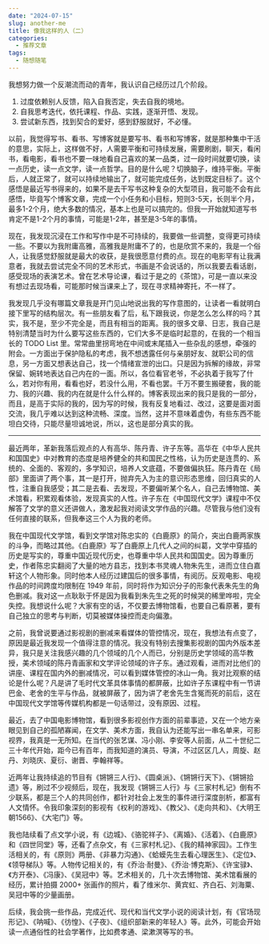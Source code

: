 ```yaml
---
date: "2024-07-15"
slug: another-me
title: 像我这样的人（二）
categories:
  - 推荐文章
tags:
  - 随想随笔
---
```



我想努力做一个反潮流而动的青年，我认识自己经历过几个阶段。

1.  过度依赖别人反馈，陷入自我否定，失去自我的境地。
2.  自我思考迭代，依托课程、作品、实践，逐渐开悟、发现。
3.  尝试新东西，找到契合的爱好，感到舒服就好，不必懂。

以前，我觉得写书、看书、写博客就是要写书、看书和写博客，就是那种集中干活的意思，实际上，这样做不好，人需要平衡和可持续发展，需要刷剧，聊天，看闲书，看电影，看书也不要一味地看自己喜欢的某一品类，过一段时间就要切换，读一点历史，读一点文学，读一点哲学。目的是什么呢？切换脑子，维持平衡。平衡后，人就正常了，就可以持续地输出了，就可能完成任务，达到既定目标了。这个感悟是最近写书得来的，如果不是去干写书这种复杂的大型项目，我可能不会有此感悟，毕竟写个博客文章，完成一个小任务和小目标，短则3-5天，长则半个月，最多1-2个月，绝大多数的情况，基本上也是可以搞完的。但我一开始就知道写书肯定不是1-2个月的事情，可能是1-2年，甚至是3-5年的事情。

现在，我发现沉浸在工作和写作中是不可持续的，我要做一些调整，变得更可持续一些。不要以为我附庸高雅，高雅我是附庸不了的，也是欣赏不来的，我是一个俗人，让我感觉舒服就是最大的收获，是我很愿意付费的点。现在的电影罕有让我满意者，我就去尝试完全不同的艺术形式，书画是不会说话的，所以我要去看话剧，感受现场的表演艺术。曾在艺术导论课，看过于是之的《茶馆》，可是一直以来没有想过去现场看，可能那时候当课来上了，现在寻求精神寄托，不一样了。

我发现几乎没有哪篇文章我是开门见山地说出我的写作意图的，让读者一看就明白接下里写的结构层次。有一些朋友看了后，私下跟我说，你是怎么怎么样的吗？其实，我不是，至少不完全是，而且有相当的距离。我的很多文章、日志，我自己是特别清楚当时为什么要写这些东西的，它们大多不是临时起意的，在我的一个相当长的 TODO List 里。常常曲里拐弯地在中间或末尾插入一些杂乱的感想，牵强的附会。一方面出于保护隐私的考虑，我不想透露任何与亲朋好友、就职公司的信息，另一方面又想表达自己，找一个情绪宣泄的出口。只是因为拆解的缘故，非常保留、婉转地表达自己内在的一面。所以，各位看官老爷，不必执着于我写了什么，若对你有用，看看也好，若没什么用，不看也罢。千万不要生搬硬套，我的能力、我的兴趣、我的内在就是什么什么样的。博客表现出来的我只是我的一部分，而且，是高于实际的我的，因为写的时候，我有反复地看过、改过，这要是面对面交流，我几乎难以达到这种流畅、深度。当然，这并不意味着虚伪，有些东西不能坦白交待，只能尽量坦诚地说，所以，这也是部分真实的我。

---

最近两年，革新我落后观点的人有高华、陈丹青、许子东等。高华在《中华人民共和国国史》中对教育的态度是培养健全的共和国民之性格，认为历史是连贯的、系统的、全面的、客观的，多学知识，培养人文底蕴，不要做偏执狂。陈丹青在《局部》里面讲了两个事，其一是打开，抛弃先入为主的意识形态思维，回归真实的人性，注重自我感受；其二是去看、去发现，不要偏听某个名人，自己去博物馆、美术馆看，积累观看体验，发现真实的人性。许子东在《中国现代文学》课程中不仅解答了文学的意义还讲做人，激发起我对阅读文学作品的兴趣。尽管我与他们没有任何直接的联系，但我奉这三个人为我的老师。

我在中国现代文学馆，看到文学馆对陈忠实的《白鹿原》的简介，突出白鹿两家族的斗争，而略过其他。《白鹿原》写了白鹿原上几代人之间的纠葛，文学中穿插的历史是写实的，尊重中国近现代历史，也尊重中华人民共和国国史。因为尊重历史，作者陈忠实翻阅了大量的地方县志，找到本书灵魂人物朱先生，进而立住白嘉轩这个人物形象。同时他本人经历过建国后的很多事情，有阅历。反观电影、电视作品的时间跨度均限制在 1949 年前，同时将作为知识分子的形象代表朱先生的角色删减。我对这一点耿耿于怀是因为我看到朱先生之死的时候哭的稀里哗啦，完全失控。我想说什么呢？大家有空的话，不仅要去博物馆看，也要自己看原著，要有自己独立的思考与判断，切莫被媒体操控而走向偏激。

之前，我曾说要通过影视剧的删减来看媒体的管控情况，现在，我想法有点变了，原因是最近我发现一个值得注意的情况。我没有特别去搜集影视剧的国内外版本差异，我只是关注我感兴趣的几个领域的几个人而已，分别是历史学领域的高华教授，美术领域的陈丹青画家和文学评论领域的许子东。通过观看，进而对比他们的讲座、课程在国内外的删减情况，可以看到媒体管控的冰山一角。我对比观察的结论是什么呢？凡是讲了毛时代文革具体事情的都屏蔽，比如许子东课程中有一节讲巴金、老舍的生平与作品，就被屏蔽了，因为讲了老舍先生含冤而死的前后，这在中国现代文学馆等传媒机构都是一句话带过，没有原因、过程。

最近，去了中国电影博物馆，看到很多影视创作方面的前辈事迹，又在一个地方亲眼见到自己的孤陋寡闻，在文学、美术方面，我自认为还能写出一串名单来，可影视界，我真是一无所知。在当代的张艺谋、冯小刚、李安等人前面，从二十世纪二三十年代开始，距今已有百年，而我知道的演员、导演，不过区区几人，周旋、赵丹、刘晓庆、夏衍、谢晋、李翰祥等。

近两年让我持续追的节目有《锵锵三人行》、《圆桌派》、《锵锵行天下》、《锵锵拾遗》等，刷过不少视频后，现在，我发现《锵锵三人行》与《三家村札记》倒有不少联系，都是三个人的共同创作，都针对社会上发生的事件进行深度剖析，都富有人文情怀。令我印象深刻的影视有《权利的游戏》、《教父》、《走向共和》、《大明王朝1566》、《大宅门》等。

我也陆续看了点文学小说，有《边城》、《骆驼祥子》、《离婚》、《活着》、《白鹿原》和《四世同堂》等，还看了点杂文，有《三家村札记》、《我的精神家园》。工作生活相关的，有《原则》两册、《非暴力沟通》、《蛤蟆先生去看心理医生》、《定位》、《领导梯队》等。人物传记相关的，有《乔治·耐曼》、《乔治·博克斯》、《许宝𫘧》、《方开泰》、《冯康》、《吴冠中》等。艺术相关的，几十次去博物馆、美术馆看展的经历，累计拍摄 2000+ 张画作的照片，看了维米尔、黄宾虹、齐白石、刘海粟、吴冠中等的少量画册。

后续，我会挑一些作品，完成近代、现代和当代文学小说的阅读计划，有《官场现形记》、《呐喊》、《彷惶》、《子夜》、《组织部新来的年轻人》等。此外，可能会开始读一点通俗性的社会学著作，比如费孝通、梁漱溟等写的书。
